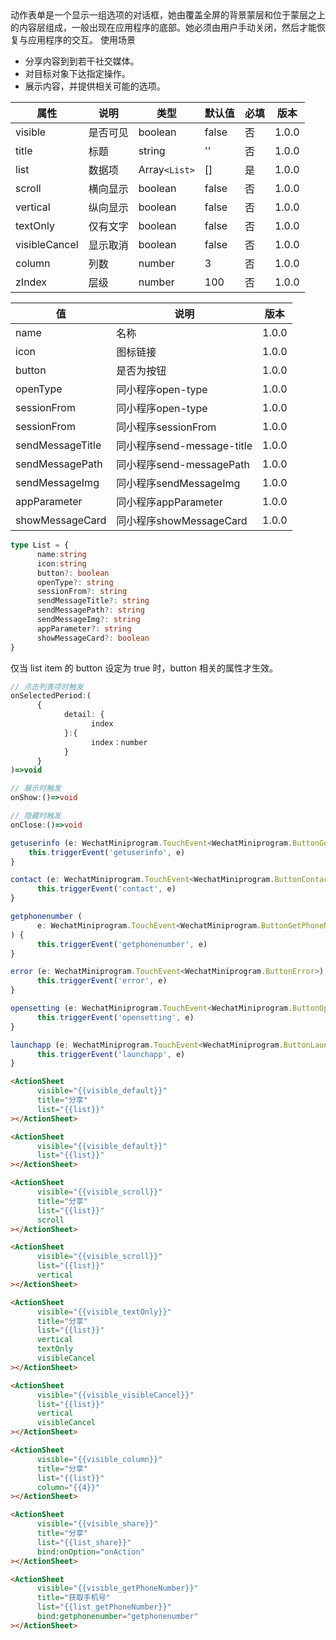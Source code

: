 <Description>
      <Text type='desc'>
           动作表单是一个显示一组选项的对话框，她由覆盖全屏的背景蒙层和位于蒙层之上的内容层组成，一般出现在应用程序的底部。她必须由用户手动关闭，然后才能恢复与应用程序的交互。
      </Text>
      <Text type='title'>使用场景</Text>
      <ul>
            <li>分享内容到到若干社交媒体。</li>
            <li>对目标对象下达指定操作。</li>
            <li>展示内容，并提供相关可能的选项。</li>
      </ul>
</Description>

| 属性 | 说明 | 类型 | 默认值 | 必填 | 版本 |
| - | - | - | - | - | - |
| visible | 是否可见 | boolean | false | 否 | 1.0.0 |
| title | 标题 | string | '' | 否 | 1.0.0 |
| list | 数据项 | Array`<List>` | [] | 是 | 1.0.0 |
| scroll | 横向显示 | boolean | false | 否 | 1.0.0 |
| vertical | 纵向显示 | boolean | false | 否 | 1.0.0 |
| textOnly | 仅有文字 | boolean | false | 否 | 1.0.0 |
| visibleCancel | 显示取消 | boolean | false | 否 | 1.0.0 |
| column | 列数 | number | 3 | 否 | 1.0.0 |
| zIndex | 层级 | number | 100 | 否 | 1.0.0 |

<Title>list</Title>

| 值 | 说明 | 版本 |
| - | - | - |
| name | 名称 | 1.0.0 |
| icon | 图标链接 | 1.0.0 |
| button | 是否为按钮 | 1.0.0 |
| openType | 同小程序open-type | 1.0.0 |
| sessionFrom | 同小程序open-type | 1.0.0 |
| sessionFrom | 同小程序sessionFrom | 1.0.0 |
| sendMessageTitle | 同小程序send-message-title | 1.0.0 |
| sendMessagePath | 同小程序send-messagePath | 1.0.0 |
| sendMessageImg | 同小程序sendMessageImg | 1.0.0 |
| appParameter | 同小程序appParameter | 1.0.0 |
| showMessageCard | 同小程序showMessageCard | 1.0.0 |

<Title>默认效果</Title>

<Title>types</Title>

```typescript
type List = {
      name:string
      icon:string
      button?: boolean
      openType?: string
      sessionFrom?: string
      sendMessageTitle?: string
      sendMessagePath?: string
      sendMessageImg?: string
      appParameter?: string
      showMessageCard?: boolean
}
```

<Description type='warning'>
      仅当 list item 的 button 设定为 true 时，button 相关的属性才生效。 
</Description>

<Title>triggerEvents</Title>

```typescript
// 点击列表项时触发
onSelectedPeriod:(
      {
            detail: {
                  index
            }:{
                  index：number
            }
      }
)=>void

// 展示时触发
onShow:()=>void

// 隐藏时触发
onClose:()=>void

getuserinfo (e: WechatMiniprogram.TouchEvent<WechatMiniprogram.ButtonGetUserInfo>) {
	this.triggerEvent('getuserinfo', e)
}

contact (e: WechatMiniprogram.TouchEvent<WechatMiniprogram.ButtonContact>) {
      this.triggerEvent('contact', e)
}

getphonenumber (
      e: WechatMiniprogram.TouchEvent<WechatMiniprogram.ButtonGetPhoneNumber>
) {
      this.triggerEvent('getphonenumber', e)
}

error (e: WechatMiniprogram.TouchEvent<WechatMiniprogram.ButtonError>) {
      this.triggerEvent('error', e)
}

opensetting (e: WechatMiniprogram.TouchEvent<WechatMiniprogram.ButtonOpenSetting>) {
      this.triggerEvent('opensetting', e)
}

launchapp (e: WechatMiniprogram.TouchEvent<WechatMiniprogram.ButtonLaunchApp>) {
      this.triggerEvent('launchapp', e)
}
```

```html
<ActionSheet
      visible="{{visible_default}}"
      title="分享"
      list="{{list}}"
></ActionSheet>
```

<Title>没有标题</Title>

```html
<ActionSheet
      visible="{{visible_default}}"
      list="{{list}}"
></ActionSheet>
```

<Title>横向滚动</Title>

```html
<ActionSheet
      visible="{{visible_scroll}}"
      title="分享"
      list="{{list}}"
      scroll
></ActionSheet>
```

<Title>纵向显示</Title>

```html
<ActionSheet
      visible="{{visible_scroll}}"
      list="{{list}}"
      vertical
></ActionSheet>
```

<Title>仅有文字</Title>

```html
<ActionSheet
      visible="{{visible_textOnly}}"
      title="分享"
      list="{{list}}"
      vertical
      textOnly
      visibleCancel
></ActionSheet>
```

<Title>显示取消</Title>

```html
<ActionSheet
      visible="{{visible_visibleCancel}}"
      list="{{list}}"
      vertical
      visibleCancel
></ActionSheet>
```

<Title>列数</Title>

```html
<ActionSheet
      visible="{{visible_column}}"
      title="分享"
      list="{{list}}"
      column="{{4}}"
></ActionSheet>
```

<Title>分享功能</Title>

```html
<ActionSheet
      visible="{{visible_share}}"
      title="分享"
      list="{{list_share}}"
      bind:onOption="onAction"
></ActionSheet>
```

<Title>获取手机号</Title>

```html
<ActionSheet
      visible="{{visible_getPhoneNumber}}"
      title="获取手机号"
      list="{{list_getPhoneNumber}}"
      bind:getphonenumber="getphonenumber"
></ActionSheet>
```